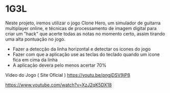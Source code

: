 # 1G3L
Neste projeto, iremos utilizar o jogo Clone Hero, um simulador de guitarra multiplayer online, e 
técnicas de processamento de imagem digital para criar um "hack" que acerte todas as notas no momento 
certo, assim tirando uma alta pontuação no jogo.

- Fazer a detecção da linha horizontal e detectar os icones do jogo
- Fazer com que a aplicação use as teclas do teclado quando um icone fica em cima da linha
- A aplicação devera pelo menos acertar 70%


Video do Jogo ( Site Oficial )
https://youtu.be/pngjDSV9jP8

https://www.youtube.com/watch?v=XzJ2qK5DX18

